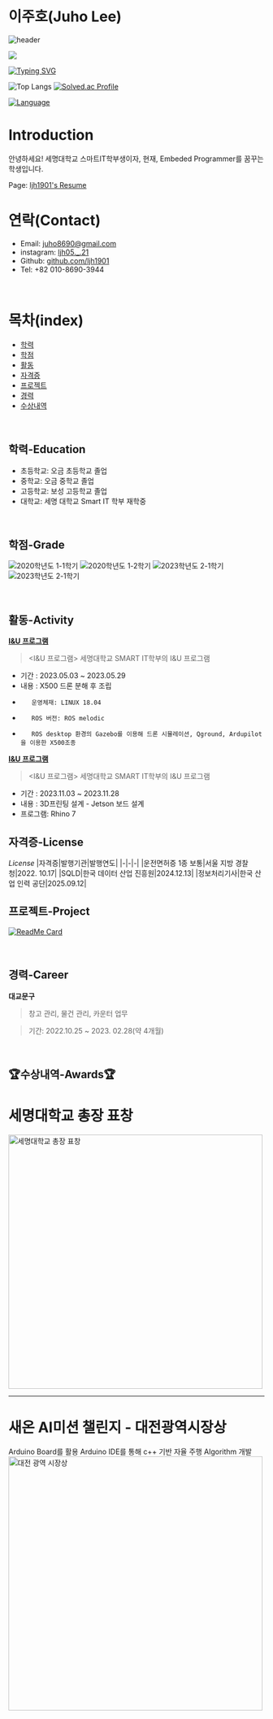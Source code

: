 이주호(Juho Lee)
==================

![header](https://capsule-render.vercel.app/api?type=soft&color=black&height=200&width=1200&text=ljh1901&desc=Welcome%20to%20ljh1901&animation=twinkling&fontColor=fffe)

![](./profile-3d-contrib/profile-night-rainbow.svg)

[![Typing SVG](https://readme-typing-svg.herokuapp.com/?color=1864ab&lines=Hi+There🤖👋&font=Redressed&size=40)](https://git.io/typing-svg)

![Top Langs](https://github-readme-stats.vercel.app/api/top-langs/?username=ljh1901&layout=compact)
[![Solved.ac Profile](http://mazassumnida.wtf/api/generate_badge?boj=dkds1901)](https://solved.ac/dkds1901)

[![Language](https://img.shields.io/badge/HTML-red.svg?style=for-the-badge&logo=html5&logoColor=white)](https://ljh1901.github.io/3.First-Aid/) 

# Introduction
안녕하세요! 세명대학교 스마트IT학부생이자, 현재, Embeded Programmer를 꿈꾸는 학생입니다.


Page: [ljh1901's Resume](https://ljh1901.github.io/ljh1901/)

# 연락(Contact)
* Email: [juho8690@gmail.com](https://gmail.com)
* instagram: [ljh05._.21](https://www.instagram.com/ljh05._.21)
* Github: [github.com/ljh1901](https://github.com/ljh1901)
* Tel: +82 010-8690-3944

<br/>

# 목차(index)
- [학력](#학력-Education)
- [학점](#학점-Grade)
- [활동](#활동-Activity)
- [자격증](#자격증-License)
- [프로젝트](#프로젝트-Project)
- [경력](#경력-Career)
- [수상내역](#수상내역-Awards)

<br/>

## 학력-Education
- 초등학교: 오금 초등학교 졸업
- 중학교: 오금 중학교 졸업
- 고등학교: 보성 고등학교 졸업
- 대학교: 세명 대학교 Smart IT 학부 재학중

<br/>

## 학점-Grade
![2020학년도 1-1학기](성적.PNG)
![2020학년도 1-2학기](성적2.PNG)
![2023학년도 2-1학기](성적3.png)
![2023학년도 2-1학기](성적4.png)


<br/>

## 활동-Activity

[**I&U 프로그램**](http://www.semyung.ac.kr/cop/bbs/BBSMSTR_000000000207/selectBoardList.do?bbsId=BBSMSTR_000000000207&pageIndex=1&kind=&mno=sitemap_12&searchCnd=&searchWrd=)
> <I&U 프로그램>
> 세명대학교 SMART IT학부의 I&U 프로그램

* 기간 : 2023.05.03 ~ 2023.05.29
* 내용 : X500 드론 분해 후 조립
*        운영체재: LINUX 18.04
*        ROS 버전: ROS melodic
*        ROS desktop 환경의 Gazebo를 이용해 드론 시뮬레이션, Qground, Ardupilot을 이용한 X500조종
[**I&U 프로그램**](http://www.semyung.ac.kr/cop/bbs/BBSMSTR_000000000207/selectBoardList.do?bbsId=BBSMSTR_000000000207&pageIndex=1&kind=&mno=sitemap_12&searchCnd=&searchWrd=)
> <I&U 프로그램>
> 세명대학교 SMART IT학부의 I&U 프로그램
> 
* 기간 : 2023.11.03 ~ 2023.11.28
* 내용 : 3D프린팅 설계 - Jetson 보드 설계
* 프로그램: Rhino 7


## 자격증-License
*License*
|자격증|발행기관|발행연도|
|-|-|-|
|운전면허증 1종 보통|서울 지방 경찰청|2022. 10.17|
|SQLD|한국 데이터 산업 진흥원|2024.12.13|
|정보처리기사|한국 산업 인력 공단|2025.09.12|

##  프로젝트-Project
[![ReadMe Card](https://github-readme-stats.vercel.app/api/pin/?username=ljh1901&repo=Java&theme=radical "Java")](https://github.com/ljh1901/Java)

<br/>

## 경력-Career


**대교문구**

> 창고 관리, 물건 관리, 카운터 업무 

> 기간: 2022.10.25 ~ 2023. 02.28(약 4개월)

<br/>


## :trophy:수상내역-Awards:trophy:
# 세명대학교 총장 표창

<img src="KakaoTalk_20251007_211402970.jpg" alt="세명대학교 총장 표창" width="500"/>

<hr />

# 새온 AI미션 챌린지 - 대전광역시장상
 Arduino Board를 활용 Arduino IDE를 통해 c++ 기반 자율 주행 Algorithm 개발
<img src="Reward.png" alt="대전 광역 시장상" width="500"/>



